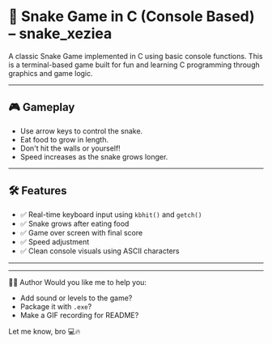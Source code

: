# 🐍 Snake Game in C (Console Based) – snake_xeziea

A classic Snake Game implemented in C using basic console functions. This is a terminal-based game built for fun and learning C programming through graphics and game logic.

---

## 🎮 Gameplay

- Use arrow keys to control the snake.
- Eat food to grow in length.
- Don't hit the walls or yourself!
- Speed increases as the snake grows longer.

---

## 🛠 Features

- ✅ Real-time keyboard input using `kbhit()` and `getch()`
- ✅ Snake grows after eating food
- ✅ Game over screen with final score
- ✅ Speed adjustment
- ✅ Clean console visuals using ASCII characters

---



---
🙋‍♂️ Author
Would you like me to help you:
- Add sound or levels to the game?
- Package it with `.exe`?
- Make a GIF recording for README?

Let me know, bro 💻🔥


